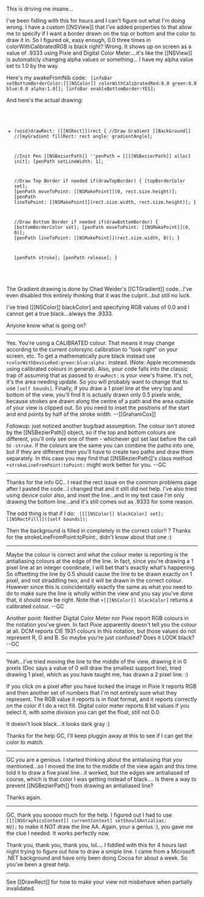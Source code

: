 

This is driving me insane...

I've been fidling with this for hours and I can't figure out what I'm doing wrong.  I have a custom [[NSView]] that I've added properties to that allow me to specify if I want a border drawn on the top or bottom and the color to draw it in.  So I figured ok, easy enough, 0.0 three times in colorWithCalibratedRGB is black right?  Wrong.  It shows up on screen as a value of .9333 using Pixie and Digital Color Meter....it's like the [[NSView]] is automaticly changing alpha values or something... I have my alpha value set to 1.0 by the way.

Here's my awakeFromNib code:
<code>
[infoBar setBottomBorderColor:[[[NSColor]] colorWithCalibratedRed:0.0 green:0.0 blue:0.0 alpha:1.0]];
[infoBar enableBottomBorder:YES];
</code>

And here's the actual drawing:
<code>
- (void)drawRect: ([[NSRect]])rect
{
	//Draw Gradient [[BackGround]]
	//[myGradient fillRect: rect angle: gradientAngle];
	
	//Init Pen
	[[NSBezierPath]] ''penPath = [[[[NSBezierPath]] alloc] init];
	[penPath setLineWidth: 1];
	
	//Draw Top Border if needed
	if(drawTopBorder)
	{
		[topBorderColor set];
		[penPath moveToPoint: [[NSMakePoint]](0, rect.size.height)];
		[penPath lineToPoint: [[NSMakePoint]](rect.size.width, rect.size.height)];
	}
	
	//Draw Bottom Border if needed
	if(drawBottomBorder)
	{
		[bottomBorderColor set];
		[penPath moveToPoint: [[NSMakePoint]](0, 0)];
		[penPath lineToPoint: [[NSMakePoint]](rect.size.width, 0)];
	}
	
	[penPath stroke];
	[penPath release];
}
</code>

The Gradient drawing is done by Chad Weider's [[CTGradient]] code...I've even disabled this entirely thinking that it was the culprit...but still no luck.

I've tried [[[NSColor]] blackColor] and specifying RGB values of 0.0 and I cannot get a true black...always the .9333.

Anyone know what is going on?

----

Yes. You're using a CALIBRATED colour. That means it may change according to the current colorsync calibration to "look right" on your screen, etc. To get a mathematically pure black instead use <code>+colorWithDeviceRed:green:blue:alpha:</code> instead. (Note: Apple recommends using calibrated colours in general). Also, your code falls into the classic trap of assuming that <rect> as passed to <code>drawRect:</code> is your view's frame. It's not, it's the area needing update. So you will probably want to change that to use <code>[self bounds]</code>. Finally, if you draw a 1 pixel line at the very top and bottom of the view, you'll find it is actually drawn only 0.5 pixels wide, because strokes are drawn along the centre of a path and the area outside of your view is clipped out. So you need to inset the positions of the start and end points by half of the stroke width. --[[GrahamCox]]

Followup: just noticed another bug/bad assumption. The colour isn't stored by the [[NSBezierPath]] object, so if the top and bottom colours are different, you'll only see one of them - whichever got set last before the call to <code>-stroke</code>. If the colours are the same you can combine the paths into one, but if they are different then you'll have to create two paths and draw them separately. In this case you may find that [[NSBezierPath]]'s class method <code>+strokeLineFromPoint:toPoint:</code> might work better for you. --GC

----
Thanks for the info GC..  I read the rect issue on the common problems page after I pasted the code...I changed that and it still did not help.  I've also tried using device color also, and inset the line...and in my test case I'm only drawing the bottom line...and it's still comes out as .9333 for some reason.

The odd thing is that if I do:
<code>
[[[[NSColor]] blackColor] set];
[[NSRectFill]]([self bounds]);
</code>

Then the background is filled in completely in the correct color!! ?  Thanks for the strokeLineFromPoint:toPoint:, didn't know about that one :)

----

Maybe the colour is correct and what the colour meter is reporting is the antialiasing colours at the edge of the line. In fact, since you're drawing a 1 pixel line at an integer coordinate, I will bet that's exactly what's happening. So offsetting the line by 0.5 should cause the line to be drawn exactly on 1 pixel, and not straddling two, and it will be drawn in the correct colour. However since this is coincidentally exactly the same as what you need to do to make sure the line is wholly within the view and you say you've done that, it should now be right. Note that <code>+[[[NSColor]] blackColor]</code> returns a calibrated colour. --GC

Another point: Neither Digital Color Meter nor Pixie report RGB colours in the notation you've given. In fact Pixie apparently doesn't tell you the colour at all. DCM reports CIE 1931 colours in this notation, but those values do not represent R, G and B. So maybe you're just confused? Does it LOOK black? --GC

----

Yeah...I've tried moving the line to the middle of the view, drawing it in 0 pixels (Doc says a value of 0 will draw the smallest support line), tried drawing 1 pixel, which as you have taught me, has drawn a 2 pixel line. :)

If you click on a pixel after you have locked the image in Pixie it reports RGB and then another set of numbers that I'm not entirely sure what they represent.  The RGB value it reports is in float format, and it reports correctly on the color if I do a rect fill.  Digital color meter reports 8 bit values if you select it, with some division you can get the float, still not 0.0.

It doesn't look black...it looks dark gray :)

Thanks for the help GC, I'll keep pluggin away at this to see if I can get the color to match.

----
GC you are a genious.  I started thinking about the antialiasing that you mentioned...so I moved the line to the middle of the view again and this time told it to draw a five pixel line...it worked, but the edges are antialiased of course, which is that color I was getting instead of black....  Is there a way to prevent [[NSBezierPath]] from drawing an antialiased line?

Thanks again.

----

GC, thank you sooooo much for the help.  I figured out I had to use <code>[[[[NSGraphicsContext]] currentContext] setShouldAntialias: NO];</code> to make it NOT draw the line AA.  Again, your a genius :), you gave me the clue I needed.  It works perfectly now.

Thank you, thank you, thank you, lol....  I fiddled with this for 4 hours last night trying to figure out how to draw a smiple line.  I came from a Microsoft .NET background and have only been doing Cocoa for about a week.  So you've been a great help.

----

See [[DrawRect]] for how to make your view not misbehave when partially invalidated.